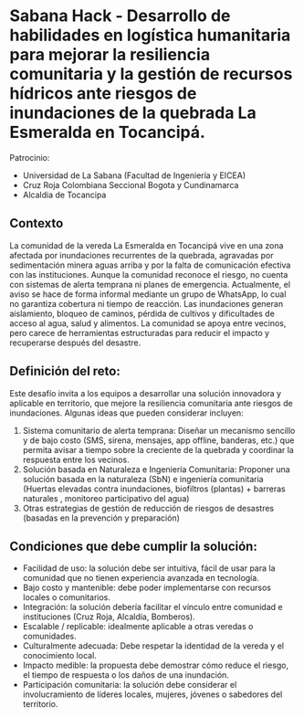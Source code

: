 # Sabana Hack - Desarrollo de habilidades en logística humanitaria para mejorar la resiliencia comunitaria y la gestión de recursos hídricos ante riesgos de inundaciones de la quebrada La Esmeralda en Tocancipá.

Patrocinio:
- Universidad de La Sabana (Facultad de Ingeniería y EICEA)
- Cruz Roja Colombiana Seccional Bogota y Cundinamarca
- Alcaldia de Tocancipa

## Contexto

La comunidad de la vereda La Esmeralda en Tocancipá vive en una zona afectada por inundaciones recurrentes de la quebrada, agravadas por sedimentación minera aguas arriba y por la falta de comunicación efectiva con las instituciones.
Aunque la comunidad reconoce el riesgo, no cuenta con sistemas de alerta temprana ni planes de emergencia. Actualmente, el aviso se hace de forma informal mediante un grupo de WhatsApp, lo cual no garantiza cobertura ni tiempo de reacción.
Las inundaciones generan aislamiento, bloqueo de caminos, pérdida de cultivos y dificultades de acceso al agua, salud y alimentos. La comunidad se apoya entre vecinos, pero carece de herramientas estructuradas para reducir el impacto y recuperarse después del desastre.

## Definición del reto:
Este desafío invita a los equipos a desarrollar una solución innovadora y aplicable en territorio, que mejore la resiliencia comunitaria ante riesgos de inundaciones. Algunas ideas que pueden considerar incluyen:

1. Sistema comunitario de alerta temprana:
Diseñar un mecanismo sencillo y de bajo costo (SMS, sirena, mensajes, app offline, banderas, etc.) que permita avisar a tiempo sobre la creciente de la quebrada y coordinar la respuesta entre los vecinos.
2. Solución basada en Naturaleza e Ingeniería Comunitaria:
Proponer una solución basada en la naturaleza (SbN) e ingeniería comunitaria (Huertas elevadas contra inundaciones, biofiltros (plantas) + barreras naturales , monitoreo participativo del agua)
3. Otras estrategias de gestión de reducción de riesgos de desastres (basadas en la prevención y preparación) 

## Condiciones que debe cumplir la solución:
* Facilidad de uso: la solución debe ser intuitiva, fácil de usar para la comunidad que no tienen 
experiencia avanzada en tecnología.
* Bajo costo y mantenible: debe poder implementarse con recursos locales o comunitarios.
* Integración: la solución debería facilitar el vínculo entre comunidad e instituciones (Cruz Roja, Alcaldía, Bomberos).
* Escalable / replicable: idealmente aplicable a otras veredas o comunidades.
* Culturalmente adecuada: Debe respetar la identidad de la vereda y el conocimiento local.
* Impacto medible: la propuesta debe demostrar cómo reduce el riesgo, el tiempo de respuesta o los daños de una inundación.
* Participación comunitaria: la solución debe considerar el involucramiento de líderes locales, mujeres, jóvenes o sabedores del territorio.
